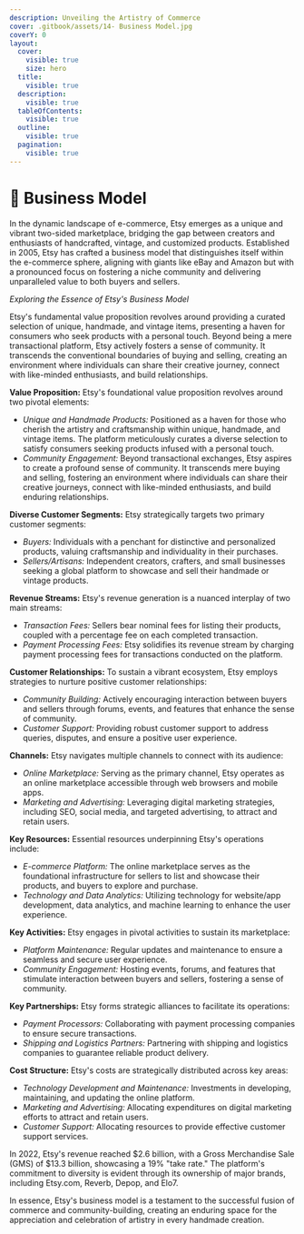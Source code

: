 ```yaml
---
description: Unveiling the Artistry of Commerce
cover: .gitbook/assets/14- Business Model.jpg
coverY: 0
layout:
  cover:
    visible: true
    size: hero
  title:
    visible: true
  description:
    visible: true
  tableOfContents:
    visible: true
  outline:
    visible: true
  pagination:
    visible: true
---
```


# 📙 Business Model

In the dynamic landscape of e-commerce, Etsy emerges as a unique and vibrant two-sided marketplace, bridging the gap between creators and enthusiasts of handcrafted, vintage, and customized products. Established in 2005, Etsy has crafted a business model that distinguishes itself within the e-commerce sphere, aligning with giants like eBay and Amazon but with a pronounced focus on fostering a niche community and delivering unparalleled value to both buyers and sellers.

_Exploring the Essence of Etsy's Business Model_

Etsy's fundamental value proposition revolves around providing a curated selection of unique, handmade, and vintage items, presenting a haven for consumers who seek products with a personal touch. Beyond being a mere transactional platform, Etsy actively fosters a sense of community. It transcends the conventional boundaries of buying and selling, creating an environment where individuals can share their creative journey, connect with like-minded enthusiasts, and build relationships.

**Value Proposition:** Etsy's foundational value proposition revolves around two pivotal elements:

* _Unique and Handmade Products:_ Positioned as a haven for those who cherish the artistry and craftsmanship within unique, handmade, and vintage items. The platform meticulously curates a diverse selection to satisfy consumers seeking products infused with a personal touch.
* _Community Engagement:_ Beyond transactional exchanges, Etsy aspires to create a profound sense of community. It transcends mere buying and selling, fostering an environment where individuals can share their creative journeys, connect with like-minded enthusiasts, and build enduring relationships.

**Diverse Customer Segments:** Etsy strategically targets two primary customer segments:

* _Buyers:_ Individuals with a penchant for distinctive and personalized products, valuing craftsmanship and individuality in their purchases.
* _Sellers/Artisans:_ Independent creators, crafters, and small businesses seeking a global platform to showcase and sell their handmade or vintage products.

**Revenue Streams:** Etsy's revenue generation is a nuanced interplay of two main streams:

* _Transaction Fees:_ Sellers bear nominal fees for listing their products, coupled with a percentage fee on each completed transaction.
* _Payment Processing Fees:_ Etsy solidifies its revenue stream by charging payment processing fees for transactions conducted on the platform.

**Customer Relationships:** To sustain a vibrant ecosystem, Etsy employs strategies to nurture positive customer relationships:

* _Community Building:_ Actively encouraging interaction between buyers and sellers through forums, events, and features that enhance the sense of community.
* _Customer Support:_ Providing robust customer support to address queries, disputes, and ensure a positive user experience.

**Channels:** Etsy navigates multiple channels to connect with its audience:

* _Online Marketplace:_ Serving as the primary channel, Etsy operates as an online marketplace accessible through web browsers and mobile apps.
* _Marketing and Advertising:_ Leveraging digital marketing strategies, including SEO, social media, and targeted advertising, to attract and retain users.

**Key Resources:** Essential resources underpinning Etsy's operations include:

* _E-commerce Platform:_ The online marketplace serves as the foundational infrastructure for sellers to list and showcase their products, and buyers to explore and purchase.
* _Technology and Data Analytics:_ Utilizing technology for website/app development, data analytics, and machine learning to enhance the user experience.

**Key Activities:** Etsy engages in pivotal activities to sustain its marketplace:

* _Platform Maintenance:_ Regular updates and maintenance to ensure a seamless and secure user experience.
* _Community Engagement:_ Hosting events, forums, and features that stimulate interaction between buyers and sellers, fostering a sense of community.

**Key Partnerships:** Etsy forms strategic alliances to facilitate its operations:

* _Payment Processors:_ Collaborating with payment processing companies to ensure secure transactions.
* _Shipping and Logistics Partners:_ Partnering with shipping and logistics companies to guarantee reliable product delivery.

**Cost Structure:** Etsy's costs are strategically distributed across key areas:

* _Technology Development and Maintenance:_ Investments in developing, maintaining, and updating the online platform.
* _Marketing and Advertising:_ Allocating expenditures on digital marketing efforts to attract and retain users.
* _Customer Support:_ Allocating resources to provide effective customer support services.

In 2022, Etsy's revenue reached $2.6 billion, with a Gross Merchandise Sale (GMS) of $13.3 billion, showcasing a 19% "take rate." The platform's commitment to diversity is evident through its ownership of major brands, including Etsy.com, Reverb, Depop, and Elo7.

In essence, Etsy's business model is a testament to the successful fusion of commerce and community-building, creating an enduring space for the appreciation and celebration of artistry in every handmade creation.

